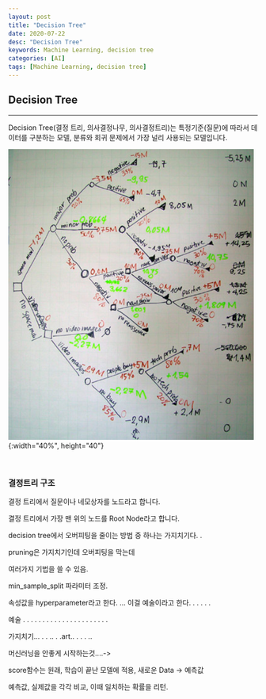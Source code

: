 ```yaml
---
layout: post
title: "Decision Tree"
date: 2020-07-22
desc: "Decision Tree"
keywords: Machine Learning, decision tree
categories: [AI]
tags: [Machine Learning, decision tree]
---
```


## Decision Tree

___

Decision Tree(결정 트리, 의사결정나무, 의사결정트리)는 특정기준(질문)에 따라서 데이터를 구분하는 모델, 분류와 회귀 문제에서 가장 널리 사용되는 모델입니다. 

![decision_tree](/static/assets/img/blog/ai/decision_tree.png){:width="40%", height="40"}

<br>

### 결정트리 구조

결정 트리에서 질문이나 네모상자를 노드라고 합니다. 

결정 트리에서 가장 맨 위의 노드를 Root Node라고 합니다. 

decision tree에서 오버피팅을 줄이는 방법 중 하나는 가지치기다. .


pruning은 가지치기인데   오버피팅을 막는데 

여러가지 기법을 쓸 수 있음.  

min_sample_split 파라미터 조정. 

속성값을 hyperparameter라고 한다. ... 이걸 예술이라고 한다. . . . . . 

예술 . . . . . . . . . . . . . . . . . . . . . .

가지치기... . . .. . .art.. . . . .. 



머신러닝을 안좋게 시작하는것....-> 


score함수는 원래, 학습이 끝난 모델에 적용, 새로운 Data -> 예측값

예측값, 실제값을 각각 비교, 이때 일치하는 확률을 리턴. 